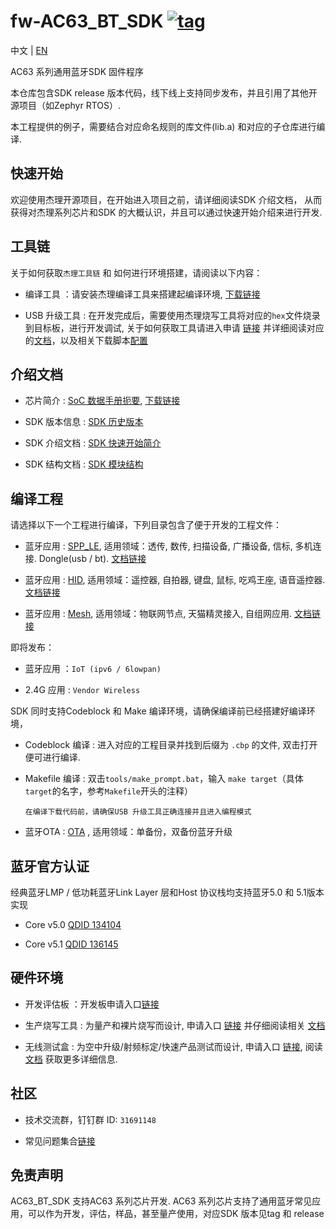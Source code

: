 
[tag download]:https://github.com/Jieli-Tech/fw-AC63_BT_SDK/tags
[tag_badgen]:https://img.shields.io/github/v/tag/Jieli-Tech/fw-AC63_BT_SDK?style=plastic&logo=bluetooth&labelColor=ffffff&color=informational&label=Tag&logoColor=blue

# fw-AC63_BT_SDK   [![tag][tag_badgen]][tag download]

中文 | [EN](./README-en.md)

AC63 系列通用蓝牙SDK 固件程序

本仓库包含SDK release 版本代码，线下线上支持同步发布，并且引用了其他开源项目（如Zephyr RTOS）.

本工程提供的例子，需要结合对应命名规则的库文件(lib.a) 和对应的子仓库进行编译.

快速开始
------------

欢迎使用杰理开源项目，在开始进入项目之前，请详细阅读SDK 介绍文档，
从而获得对杰理系列芯片和SDK 的大概认识，并且可以通过快速开始介绍来进行开发.


工具链
------------

关于如何获取`杰理工具链` 和 如何进行环境搭建，请阅读以下内容：

* 编译工具 ：请安装杰理编译工具来搭建起编译环境, [下载链接](https://doc.zh-jieli.com/Tools/zh-cn/dev_tools/dev_env/index.html) 

* USB 升级工具 : 在开发完成后，需要使用杰理烧写工具将对应的`hex`文件烧录到目标板，进行开发调试, 关于如何获取工具请进入申请 [链接](https://item.taobao.com/item.htm?spm=a1z10.1-c-s.w4004-22883854875.5.504d246bXKwyeH&id=620295020803) 并详细阅读对应的[文档](https://doc.zh-jieli.com/Tools/zh-cn/dev_tools/forced_upgrade/index.html)，以及相关下载脚本[配置](https://doc.zh-jieli.com/AC63/zh-cn/master/getting_started/project_download/INI_config.html)

介绍文档
------------

* 芯片简介 : [SoC 数据手册扼要](https://doc.zh-jieli.com/vue/#/docs/ac63), [下载链接](./doc/datasheet)

* SDK 版本信息 : [SDK 历史版本](https://doc.zh-jieli.com/AC63/zh-cn/master/other/version/index.html)

* SDK 介绍文档 : [SDK 快速开始简介](https://doc.zh-jieli.com/AC63/zh-cn/master/index.html)

* SDK 结构文档 : [SDK 模块结构](./doc/architure)

编译工程
-------------
请选择以下一个工程进行编译，下列目录包含了便于开发的工程文件：

* 蓝牙应用 : [SPP_LE](./apps/spp_and_le), 适用领域：透传, 数传, 扫描设备, 广播设备, 信标, 多机连接. Dongle(usb / bt). [文档链接](https://doc.zh-jieli.com/AC63/zh-cn/master/module_demo/spple/index.html)

* 蓝牙应用 : [HID](./apps/hid), 适用领域：遥控器, 自拍器, 键盘, 鼠标, 吃鸡王座, 语音遥控器. [文档链接](https://doc.zh-jieli.com/AC63/zh-cn/master/module_demo/hid/index.html)

* 蓝牙应用 : [Mesh](./apps/mesh), 适用领域：物联网节点, 天猫精灵接入, 自组网应用. [文档链接](https://doc.zh-jieli.com/AC63/zh-cn/master/module_demo/mesh/index.html)

即将发布：

* 蓝牙应用 ：`IoT (ipv6 / 6lowpan)`

* 2.4G 应用 : `Vendor Wireless`

SDK 同时支持Codeblock 和 Make 编译环境，请确保编译前已经搭建好编译环境，

* Codeblock 编译 : 进入对应的工程目录并找到后缀为 `.cbp` 的文件, 双击打开便可进行编译.

* Makefile 编译 : 双击`tools/make_prompt.bat`，输入 `make target`（具体`target`的名字，参考`Makefile`开头的注释）

  `在编译下载代码前，请确保USB 升级工具正确连接并且进入编程模式`
  
* 蓝牙OTA : [OTA](https://doc.zh-jieli.com/AC63/zh-cn/master/module_demo/ota/index.html) , 适用领域：单备份，双备份蓝牙升级

蓝牙官方认证
-------------

经典蓝牙LMP / 低功耗蓝牙Link Layer 层和Host 协议栈均支持蓝牙5.0 和 5.1版本实现

* Core v5.0 [QDID 134104](https://launchstudio.bluetooth.com/ListingDetails/88799)

* Core v5.1 [QDID 136145](https://launchstudio.bluetooth.com/ListingDetails/91371)


硬件环境
-------------

* 开发评估板 ：开发板申请入口[链接](https://shop321455197.taobao.com/?spm=a230r.7195193.1997079397.2.2a6d391d3n5udo)

* 生产烧写工具 : 为量产和裸片烧写而设计, 申请入口 [链接](https://item.taobao.com/item.htm?spm=a1z10.1-c-s.w4004-22883854875.8.504d246bXKwyeH&id=620941819219) 并仔细阅读相关 [文档](https://doc.zh-jieli.com/Tools/zh-cn/mass_prod_tools/burner_1tuo2/index.html)

* 无线测试盒 : 为空中升级/射频标定/快速产品测试而设计, 申请入口 [链接](https://item.taobao.com/item.htm?spm=a1z10.1-c-s.w4004-22883854875.10.504d246bXKwyeH&id=620942507511), 阅读[文档](https://doc.zh-jieli.com/Tools/zh-cn/mass_prod_tools/testbox_1tuo2/index.html) 获取更多详细信息.


社区
--------------

* 技术交流群，钉钉群 ID: `31691148`

* 常见问题集合[链接](./doc/stuff)

免责声明
------------

AC63_BT_SDK 支持AC63 系列芯片开发.
AC63 系列芯片支持了通用蓝牙常见应用，可以作为开发，评估，样品，甚至量产使用，对应SDK 版本见tag 和 release
